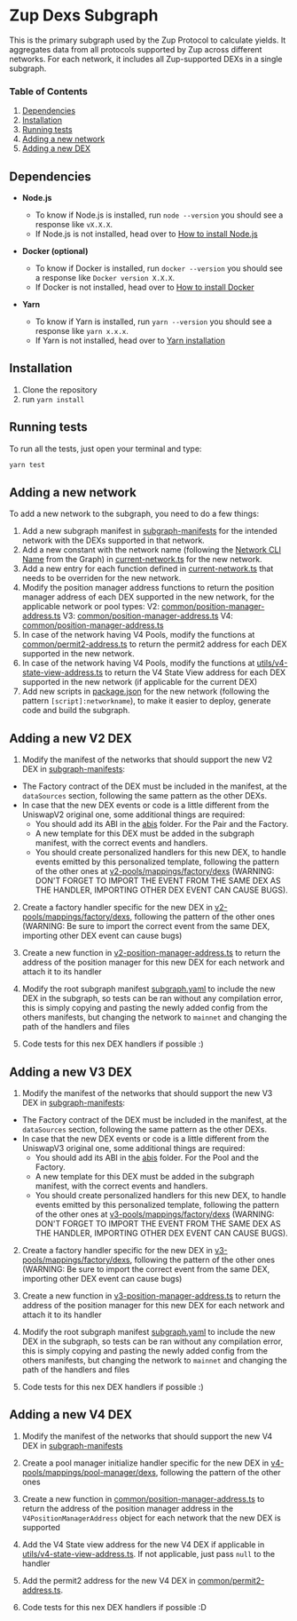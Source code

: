 # Zup Dexs Subgraph

This is the primary subgraph used by the Zup Protocol to calculate yields. It aggregates data from all protocols supported by Zup across different networks. For each network, it includes all Zup-supported DEXs in a single subgraph.

### Table of Contents

1. [Dependencies](#dependencies)
2. [Installation](#installation)
3. [Running tests](#running-tests)
4. [Adding a new network](#adding-a-new-network)
5. [Adding a new DEX](#adding-a-new-dex)

## Dependencies

- **Node.js**

  - To know if Node.js is installed, run `node --version` you should see a response like `vX.X.X`.
  - If Node.js is not installed, head over to [How to install Node.js](https://nodejs.org/en/learn/getting-started/how-to-install-nodejs)

- **Docker (optional)**

  - To know if Docker is installed, run `docker --version` you should see a response like `Docker version X.X.X`.
  - If Docker is not installed, head over to [How to install Docker](https://docs.docker.com/get-docker/)

- **Yarn**
  - To know if Yarn is installed, run `yarn --version` you should see a response like `yarn x.x.x`.
  - If Yarn is not installed, head over to [Yarn installation](https://classic.yarnpkg.com/lang/en/docs/install/#mac-stable)

## Installation

1. Clone the repository
2. run `yarn install`

## Running tests

To run all the tests, just open your terminal and type:

```bash
yarn test
```

## Adding a new network

To add a new network to the subgraph, you need to do a few things:

1. Add a new subgraph manifest in [subgraph-manifests](./subgraph-manifests) for the intended network with the DEXs supported in that network.
2. Add a new constant with the network name (following the [Network CLI Name](https://thegraph.com/docs/en/supported-networks/) from the Graph) in [current-network.ts](./src/common/current-network.ts) for the new network.
3. Add a new entry for each function defined in [current-network.ts](./src/common/current-network.ts) that needs to be overriden for the new network.
4. Modify the position manager address functions to return the position manager address of each DEX supported in the new network, for the applicable network or pool types:
   V2: [common/position-manager-address.ts](./src/v2-pools/utils/v2-position-manager-address.ts)
   V3: [common/position-manager-address.ts](./src/v3-pools/utils/v3-position-manager-address.ts)
   V4: [common/position-manager-address.ts](./src/v4-pools/utils/v4-position-manager-address.ts)
5. In case of the network having V4 Pools, modify the functions at [common/permit2-address.ts](./src/common/permit2-address.ts) to return the permit2 address for each DEX supported in the new network.
6. In case of the network having V4 Pools, modify the functions at [utils/v4-state-view-address.ts](./src/v4-pools/utils/v4-state-view-address.ts) to return the V4 State View address for each DEX supported in the new network (if applicable for the current DEX)
7. Add new scripts in [package.json](./package.json) for the new network (following the pattern `[script]:networkname`), to make it easier to deploy, generate code and build the subgraph.

## Adding a new V2 DEX

1. Modify the manifest of the networks that should support the new V2 DEX in [subgraph-manifests](./subgraph-manifests):

- The Factory contract of the DEX must be included in the manifest, at the `dataSources` section, following the same pattern as the other DEXs.
- In case that the new DEX events or code is a little different from the UniswapV2 original one, some additional things are required:
  - You should add its ABI in the [abis](./abis/) folder. For the Pair and the Factory.
  - A new template for this DEX must be added in the subgraph manifest, with the correct events and handlers.
  - You should create personalized handlers for this new DEX, to handle events emitted by this personalized template, following the pattern of the other ones at [v2-pools/mappings/factory/dexs](./src/v2-pools/mappings/pool/dexs/) (WARNING:
    DON'T FORGET TO IMPORT THE EVENT FROM THE SAME DEX AS THE HANDLER, IMPORTING OTHER DEX EVENT CAN CAUSE BUGS).

2. Create a factory handler specific for the new DEX in [v2-pools/mappings/factory/dexs](./src/v2-pools/mappings/factory/dexs), following the pattern of the other ones (WARNING: Be sure to import the correct event from the same DEX, importing other DEX event can cause bugs)

3. Create a new function in [v2-position-manager-address.ts](./src/v2-pools/utils/v2-position-manager-address.ts) to return the address of the position
   manager for this new DEX for each network and attach it to its handler

4. Modify the root subgraph manifest [subgraph.yaml](./subgraph.yaml) to include the new DEX in the subgraph, so tests can be ran without any compilation error, this is simply copying and pasting the newly added config from the others manifests, but changing the network to `mainnet`
   and changing the path of the handlers and files

5. Code tests for this nex DEX handlers if possible :)

## Adding a new V3 DEX

1. Modify the manifest of the networks that should support the new V3 DEX in [subgraph-manifests](./subgraph-manifests):

- The Factory contract of the DEX must be included in the manifest, at the `dataSources` section, following the same pattern as the other DEXs.
- In case that the new DEX events or code is a little different from the UniswapV3 original one, some additional things are required:
  - You should add its ABI in the [abis](./abis/) folder. For the Pool and the Factory.
  - A new template for this DEX must be added in the subgraph manifest, with the correct events and handlers.
  - You should create personalized handlers for this new DEX, to handle events emitted by this personalized template, following the pattern of the other ones at [v3-pools/mappings/factory/dexs](./src/v3-pools/mappings/pool/dexs/) (WARNING:
    DON'T FORGET TO IMPORT THE EVENT FROM THE SAME DEX AS THE HANDLER, IMPORTING OTHER DEX EVENT CAN CAUSE BUGS).

2. Create a factory handler specific for the new DEX in [v3-pools/mappings/factory/dexs](./src/v3-pools/mappings/factory/dexs), following the pattern of the other ones (WARNING: Be sure to import the correct event from the same DEX, importing other DEX event can cause bugs)

3. Create a new function in [v3-position-manager-address.ts](./src/v3-pools/utils/v3-position-manager-address.ts) to return the address of the position
   manager for this new DEX for each network and attach it to its handler

4. Modify the root subgraph manifest [subgraph.yaml](./subgraph.yaml) to include the new DEX in the subgraph, so tests can be ran without any compilation error, this is simply copying and pasting the newly added config from the others manifests, but changing the network to `mainnet`
   and changing the path of the handlers and files

5. Code tests for this nex DEX handlers if possible :)

## Adding a new V4 DEX

1. Modify the manifest of the networks that should support the new V4 DEX in [subgraph-manifests](./subgraph-manifests)

2. Create a pool manager initialize handler specific for the new DEX in [v4-pools/mappings/pool-manager/dexs](./src/v4-pools/mappings/pool-manager/dexs), following the pattern of the other ones

3. Create a new function in [common/position-manager-address.ts](./src/common/position-manager-address.ts) to return the address of the position manager address in the `V4PositionManagerAddress` object for each network that the new DEX is supported

4. Add the V4 State view address for the new V4 DEX if applicable in [utils/v4-state-view-address.ts](./src/v4-pools/utils/v4-state-view-address.ts). If not applicable, just pass `null` to the handler

5. Add the permit2 address for the new V4 DEX in [common/permit2-address.ts](./src/common/permit2-address.ts).

6. Code tests for this nex DEX handlers if possible :D

